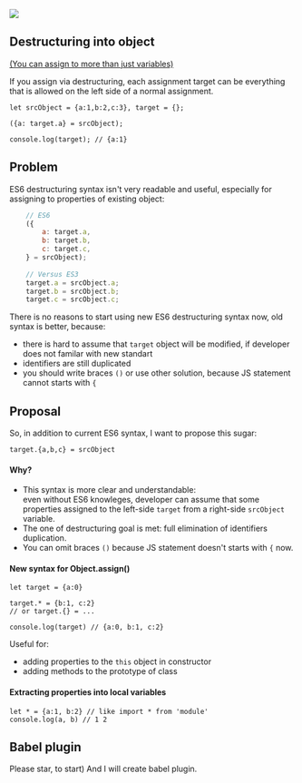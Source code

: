 [![](http://truejs.com/content/images/2016/07/destructuring-1.png)](http://exploringjs.com/es6/ch_destructuring.html)

Destructuring into object
-------------------------

[(You can assign to more than just variables)](http://exploringjs.com/es6/ch_destructuring.html#sec_assignment-targets)

If you assign via destructuring, each assignment target can be everything that is allowed on the left side of a normal assignment.

	let srcObject = {a:1,b:2,c:3}, target = {};     
	
	({a: target.a} = srcObject);  
	
	console.log(target); // {a:1}
	
## Problem

ES6 destructuring syntax isn't very readable and useful, especially for assigning to properties of existing object:
```js
	// ES6
	({
	    a: target.a,
	    b: target.b,
	    c: target.c,
	} = srcObject);
	
	// Versus ES3
	target.a = srcObject.a;
	target.b = srcObject.b;
	target.c = srcObject.c;
```
There is no reasons to start using new ES6 destructuring syntax now, old syntax is better, because:
- there is hard to assume that `target` object will be modified, if developer does not familar with new standart
- identifiers are still duplicated
- you should write braces `()` or use other solution, because JS statement cannot starts with `{`

## Proposal

So, in addition to current ES6 syntax, I want to propose this sugar:

	target.{a,b,c} = srcObject

#### Why?

+ This syntax is more clear and understandable:    
  even without ES6 knowleges, developer can assume that some properties assigned to the left-side `target` from a right-side `srcObject` variable.
+ The one of destructuring goal is met: full elimination of identifiers duplication.
+ You can omit braces `()` because JS statement doesn't starts with `{` now.  

#### New syntax for Object.assign()

	let target = {a:0}
	
	target.* = {b:1, c:2}
	// or target.{} = ...
	
	console.log(target) // {a:0, b:1, c:2}	
	
Useful for:

+ adding properties to the `this` object in constructor
+ adding methods to the prototype of class
	
#### Extracting properties into local variables

	let * = {a:1, b:2} // like import * from 'module'
	console.log(a, b) // 1 2
	
## Babel plugin

Please star, to start) And I will create babel plugin. 

